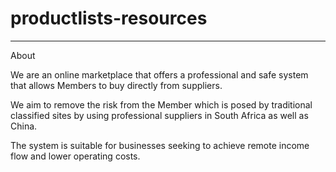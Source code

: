 # productlists-resources

_________________________

About

We are an online marketplace that offers a professional and safe system that allows Members to buy directly from suppliers.

We aim to remove the risk from the Member which is posed by traditional classified sites by using professional suppliers in South Africa as well as China.

The system is suitable for businesses seeking to achieve remote income flow and lower operating costs.
